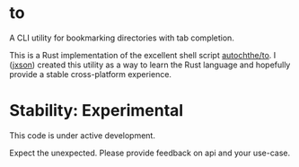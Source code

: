 # to

A CLI utility for bookmarking directories with tab completion.

This is a Rust implementation of the excellent shell script [autochthe/to]. I ([jxson]) created this utility as a way to learn the Rust language and hopefully provide a stable cross-platform experience.

# Stability: Experimental

This code is under active development.

Expect the unexpected. Please provide feedback on api and your use-case.

[autochthe/to]: https://github.com/autochthe/to
[jxson]: https://twitter.com/jxson
